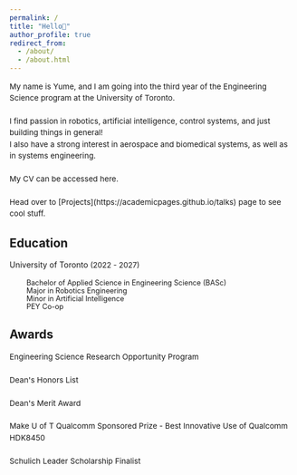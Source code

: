 ```yaml
---
permalink: /
title: "Hello👋"
author_profile: true
redirect_from: 
  - /about/
  - /about.html
---
```


<span style="line-height: 1.5; font-size: 0.97em">
  My name is Yume, and I am going into the third year of the Engineering Science program at the University of Toronto. <br>
  <br>
  I find passion in robotics, artificial intelligence, control systems, and just building things in general!<br>
  I also have a strong interest in aerospace and biomedical systems, as well as in systems engineering.<br>
  <br>
  My CV can be accessed here. <br>
  <br>
  Head over to [Projects](https://academicpages.github.io/talks) page to see cool stuff.
</span>

Education
------
<span style="display: block; margin-bottom: 0px;">University of Toronto<span style="font-size: 0.94em;">  (2022 - 2027)</span></span><br>
<span style="font-size: 0.9em; line-height:1.1; margin-left: 30px;">Bachelor of Applied Science in Engineering Science (BASc)</span><br>
<span style="font-size: 0.9em; line-height:1.1; margin-left: 30px;">Major in Robotics Engineering</span><br>
<span style="font-size: 0.9em; line-height:1.1; margin-left: 30px;">Minor in Artificial Intelligence</span><br>
<span style="font-size: 0.9em; line-height:1.1; margin-left: 30px;">PEY Co-op</span>

Awards
------
<span style="line-height: 1.5; font-size: 0.97em">
  Engineering Science Research Opportunity Program<br> 
  <br>
  Dean's Honors List<br>
  <br>
  Dean's Merit Award<br>
  <br>
  Make U of T Qualcomm Sponsored Prize - Best Innovative Use of Qualcomm HDK8450<br>
  <br>
  Schulich Leader Scholarship Finalist
</span>